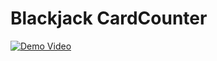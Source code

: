 # Blackjack CardCounter

[![Demo Video](https://img.youtube.com/vi/aDibmcqx6yg/0.jpg)](https://youtu.be/aDibmcqx6yg)
